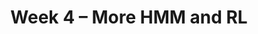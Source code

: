 ---
    title: Week 4 – More HMM and RL
    weekNumber: 4
    days:
      - date: 2023-7-24
        events:
          "**LEC 12**{: .label .label-lecture } [TBA]()":
            "[🎥]()"
      - date: 2023-7-25
        events:
          "**LEC 13**{: .label .label-lecture } [TBA]()":
            "[🎥]()"
          "**QUIZ 3**{: .label .label-disc } **Quiz 3**":
      - date: 2023-7-26
        events:
          "**LEC 14**{: .label .label-lecture } [TBA]()":
            "[🎥]()"  

      - date: 2023-7-27
        events:
          "**LEC 15**{: .label .label-lecture } [TBA]()":
            "[🎥]()"
          "**DISC 7**{: .label .label-disc } Discussion 7":
          "**Refl 4**{: .label .label-reflect } [Reflection 4 due]()":

      - date: 2023-7-28
        events:
          "**HW 4**{: .label .label-hw } [HW 4 due]()":
              
---